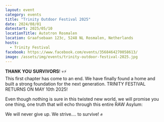 ```yaml
---
layout: event
category: events
title: "Trinity Outdoor Festival 2025"
date: 2024/08/01
datestart: 2025/05/10
locationTitle: Autotron Rosmalen
location: Graafsebaan 123c, 5248 NL Rosmalen, Netherlands
hosts:
  - Trinity Festival
facebook: https://www.facebook.com/events/3568464270058613/
image: /assets/img/events/trinity-outdoor-festival-2025.jpg
---
```


𝐓𝐇𝐀𝐍𝐊 𝐘𝐎𝐔 𝐒𝐔𝐑𝐕𝐈𝐕𝐎𝐑𝐒! 💀⚡️  
This first chapter has come to an end. We have finally found a home and built a strong foundation for the next generation. TRINITY FESTIVAL RETURNS ON MAY 10th 2025!

Even though nothing is sure in this twisted new world, we will promise you one thing, one truth that will echo through this entire RAW Asylum:

We will never give up. We strive…. to survive! ✊